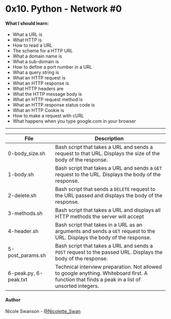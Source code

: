 # 0x10. Python - Network #0
#### What I should learn:
- What a URL is
- What HTTP is
- How to read a URL
- The scheme for a HTTP URL
- What a domain name is
- What a sub-domain is
- How to define a port number in a URL
- What a query string is
- What an HTTP request is
- What an HTTP response is
- What HTTP headers are
- What the HTTP message body is
- What an HTTP request method is
- What an HTTP response status code is
- What an HTTP Cookie is
- How to make a request with cURL
- What happens when you type google.com in your browser

---
File | Description
-----|-----------
0-body\_size.sh | Bash script that takes a URL and sends a request to that URL. Displays the size of the body of the response.
1-body.sh | Bash script that takes a URL and sends a `GET` request to the URL. Displays the body of the response.
2-delete.sh | Bash script that sends a `DELETE` request to the URL passed and displays the body of the response.
3-methods.sh | Bash script that takes a URL and displays all HTTP methods the server will accept
4-header.sh | Bash script that takes in a URL as an arguments and sends a `GET` request to the URL. Displays the body of the response.
5-post\_params.sh | Bash script that takes a URL and sends a `POST` request to the passed URL. Displays the body of the response.
6-peak.py, 6-peak.txt | Technical interview preparation. Not allowed to google anything. Whiteboard first. A function that finds a peak in a list of unsorted integers.

#### Author
Nicole Swanson - [@Nicolette_Swan](https://twitter.com/Nicolette_Swan)
